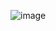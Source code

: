 ![image](https://github.com/user-attachments/assets/998d1994-8bb1-4cd9-a845-6eea2ece5b4c)


<!--
**nirvika28/nirvika28** is a ✨ _special_ ✨ repository because its `README.md` (this file) appears on your GitHub profile.

Here are some ideas to get you started:
- 🔭 I’m currently working on: Hugging Face NLP
- 🌱 Learning: Transformers, Deep Learning, Deployment
- 💬 Ask me about: Python, MySQL, ML, Web Dev, C,HTML,CSS

